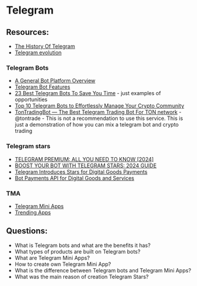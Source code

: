 # Telegram

## Resources:

* [The History Of Telegram](https://www.feedough.com/history-of-telegram/)
* [Telegram evolution](https://telegram.org/evolution?setln=en)

### Telegram Bots
* [A General Bot Platform Overview](https://core.telegram.org/bots)
* [Telegram Bot Features](https://core.telegram.org/bots/features)
* [23 Best Telegram Bots To Save You Time](https://influencermarketinghub.com/top-telegram-bots/) - just examples of opportunities
* [Top 10 Telegram Bots to Effortlessly Manage Your Crypto Community](https://icogemhunters.medium.com/top-10-telegram-bots-to-effortlessly-manage-your-crypto-community-3760fb09fb30)
* [TonTradingBot — The Best Telegram Trading Bot For TON network](https://medium.com/@0xkryptokeisarii/tontradingbot-the-best-telegram-trading-bot-for-ton-network-047269b0a80f) - @tontrade - This is not a recommendation to use this service. This is just a demonstration of how you can mix a telegram bot and crypto trading

### Telegram stars
* [TELEGRAM PREMIUM: ALL YOU NEED TO KNOW [2024]](https://www.such.chat/blog/telegram-premium)
* [BOOST YOUR BOT WITH TELEGRAM STARS: 2024 GUIDE](https://www.such.chat/blog/boost-your-bot-with-telegram-stars-2024-guide)
* [Telegram Introduces Stars for Digital Goods Payments](https://blockchain.news/news/bitmex-updates-mark-method-tkousdtz24-fair-price-marking)
* [Bot Payments API for Digital Goods and Services](https://core.telegram.org/bots/payments-stars)

### TMA
* [Telegram Mini Apps](https://core.telegram.org/bots/webapps)
* [Trending Apps](https://t.me/trendingapps)

## Questions:

* What is Telegram bots and what are the benefits it has?
* What types of products are built on Telegram bots?
* What are Telegram Mini Apps?
* How to create own Telegram Mini App?
* What is the difference between Telegram bots and Telegram Mini Apps?
* What was the main reason of creation Telegram Stars?
